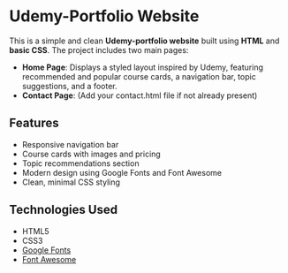 # Udemy-Portfolio Website

This is a simple and clean **Udemy-portfolio website** built using **HTML** and **basic CSS**. The project includes two main pages:

- **Home Page**: Displays a styled layout inspired by Udemy, featuring recommended and popular course cards, a navigation bar, topic suggestions, and a footer.
- **Contact Page**: (Add your contact.html file if not already present)

## Features

- Responsive navigation bar
- Course cards with images and pricing
- Topic recommendations section
- Modern design using Google Fonts and Font Awesome
- Clean, minimal CSS styling

## Technologies Used

- HTML5
- CSS3
- [Google Fonts](https://fonts.google.com/)
- [Font Awesome](https://fontawesome.com/)



